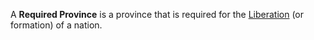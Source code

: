 A **Required Province** is a province that is required for the
[Liberation](/wiki/index.php?title=Liberation&action=edit&redlink=1 "Liberation (page does not exist)")
(or formation) of a nation.
